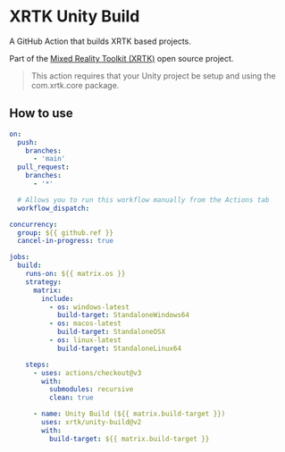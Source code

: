 # XRTK Unity Build

A GitHub Action that builds XRTK based projects.

Part of the [Mixed Reality Toolkit (XRTK)](https://github.com/XRTK) open source project.

> This action requires that your Unity project be setup and using the com.xrtk.core package.

## How to use

```yaml
on:
  push:
    branches:
      - 'main'
  pull_request:
    branches:
      - '*'

  # Allows you to run this workflow manually from the Actions tab
  workflow_dispatch:

concurrency:
  group: ${{ github.ref }}
  cancel-in-progress: true

jobs:
  build:
    runs-on: ${{ matrix.os }}
    strategy:
      matrix:
        include:
          - os: windows-latest
            build-target: StandaloneWindows64
          - os: macos-latest
            build-target: StandaloneOSX
          - os: linux-latest
            build-target: StandaloneLinux64

    steps:
      - uses: actions/checkout@v3
        with:
          submodules: recursive
          clean: true

      - name: Unity Build (${{ matrix.build-target }})
        uses: xrtk/unity-build@v2
        with:
          build-target: ${{ matrix.build-target }}
```
